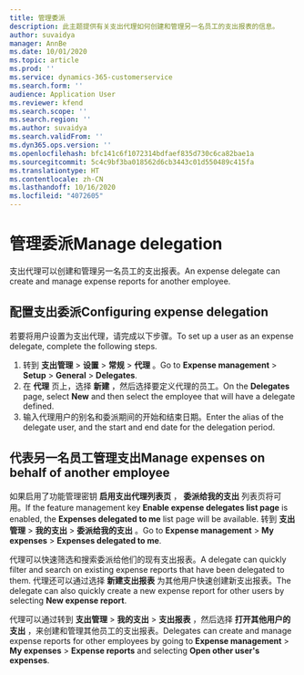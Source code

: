 ```yaml
---
title: 管理委派
description: 此主题提供有关支出代理如何创建和管理另一名员工的支出报表的信息。
author: suvaidya
manager: AnnBe
ms.date: 10/01/2020
ms.topic: article
ms.prod: ''
ms.service: dynamics-365-customerservice
ms.search.form: ''
audience: Application User
ms.reviewer: kfend
ms.search.scope: ''
ms.search.region: ''
ms.author: suvaidya
ms.search.validFrom: ''
ms.dyn365.ops.version: ''
ms.openlocfilehash: bfc141c6f1072314bdfaef835d730c6ca82bae1a
ms.sourcegitcommit: 5c4c9bf3ba018562d6cb3443c01d550489c415fa
ms.translationtype: HT
ms.contentlocale: zh-CN
ms.lasthandoff: 10/16/2020
ms.locfileid: "4072605"
---
```

# <a name="manage-delegation"></a><span data-ttu-id="fe4d2-103">管理委派</span><span class="sxs-lookup"><span data-stu-id="fe4d2-103">Manage delegation</span></span>
<span data-ttu-id="fe4d2-104">支出代理可以创建和管理另一名员工的支出报表。</span><span class="sxs-lookup"><span data-stu-id="fe4d2-104">An expense delegate can create and manage expense reports for another employee.</span></span>

## <a name="configuring-expense-delegation"></a><span data-ttu-id="fe4d2-105">配置支出委派</span><span class="sxs-lookup"><span data-stu-id="fe4d2-105">Configuring expense delegation</span></span>

<span data-ttu-id="fe4d2-106">若要将用户设置为支出代理，请完成以下步骤。</span><span class="sxs-lookup"><span data-stu-id="fe4d2-106">To set up a user as an expense delegate, complete the following steps.</span></span> 
1. <span data-ttu-id="fe4d2-107">转到 **支出管理** > **设置** > **常规** > **代理** 。</span><span class="sxs-lookup"><span data-stu-id="fe4d2-107">Go to **Expense management** > **Setup** > **General** > **Delegates**.</span></span> 
2. <span data-ttu-id="fe4d2-108">在 **代理** 页上，选择 **新建** ，然后选择要定义代理的员工。</span><span class="sxs-lookup"><span data-stu-id="fe4d2-108">On the **Delegates** page, select **New** and then select the employee that will have a delegate defined.</span></span> 
3. <span data-ttu-id="fe4d2-109">输入代理用户的别名和委派期间的开始和结束日期。</span><span class="sxs-lookup"><span data-stu-id="fe4d2-109">Enter the alias of the delegate user, and the start and end date for the delegation period.</span></span>

## <a name="manage-expenses-on-behalf-of-another-employee"></a><span data-ttu-id="fe4d2-110">代表另一名员工管理支出</span><span class="sxs-lookup"><span data-stu-id="fe4d2-110">Manage expenses on behalf of another employee</span></span>

<span data-ttu-id="fe4d2-111">如果启用了功能管理密钥 **启用支出代理列表页** ， **委派给我的支出** 列表页将可用。</span><span class="sxs-lookup"><span data-stu-id="fe4d2-111">If the feature management key **Enable expense delegates list page** is enabled, the **Expenses delegated to me** list page will be available.</span></span> <span data-ttu-id="fe4d2-112">转到 **支出管理** > **我的支出** > **委派给我的支出** 。</span><span class="sxs-lookup"><span data-stu-id="fe4d2-112">Go to **Expense management** > **My expenses** > **Expenses delegated to me**.</span></span>

<span data-ttu-id="fe4d2-113">代理可以快速筛选和搜索委派给他们的现有支出报表。</span><span class="sxs-lookup"><span data-stu-id="fe4d2-113">A delegate can quickly filter and search on existing expense reports that have been delegated to them.</span></span> <span data-ttu-id="fe4d2-114">代理还可以通过选择 **新建支出报表** 为其他用户快速创建新支出报表。</span><span class="sxs-lookup"><span data-stu-id="fe4d2-114">The delegate can also quickly create a new expense report for other users by selecting **New expense report**.</span></span>

<span data-ttu-id="fe4d2-115">代理可以通过转到 **支出管理** > **我的支出** > **支出报表** ，然后选择 **打开其他用户的支出** ，来创建和管理其他员工的支出报表。</span><span class="sxs-lookup"><span data-stu-id="fe4d2-115">Delegates can create and manage expense reports for other employees by going to **Expense management** > **My expenses** > **Expense reports** and selecting **Open other user's expenses**.</span></span>

